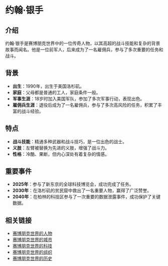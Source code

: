 # 约翰·银手

## 介绍
约翰·银手是赛博朋克世界中的一位传奇人物，以其高超的战斗技能和复杂的背景故事而闻名。他是一位前军人，后来成为了一名雇佣兵，参与了多次重要的任务和战斗。

## 背景
- **出生**：1990年，出生于美国洛杉矶。
- **家庭**：父母都是普通的工人，家庭条件一般。
- **军事生涯**：18岁时加入美国军队，参加了多次军事行动，表现出色。
- **雇佣兵生涯**：退役后成为了一名雇佣兵，参与了多次高风险的任务，积累了丰富的战斗经验。

## 特点
- **战斗技能**：精通多种武器和战斗技巧，是一位出色的战士。
- **义肢**：左臂被替换为先进的义肢，增强了战斗力。
- **性格**：冷酷、果断，但内心深处有着复杂的情感。

## 重要事件
- **2025年**：参与了新东京的全球科技博览会，成功完成了任务。
- **2030年**：在洛杉矶的贫民窟中救出了一名重要人物，赢得了广泛赞誉。
- **2040年**：在柏林的科技区参与了一次重要的数据泄露事件，成功保护了关键数据。

## 相关链接
- [赛博朋克世界的人物](README.md)
- [赛博朋克世界的城市](../城市/README.md)
- [赛博朋克世界的科技](../科技/README.md)
- [赛博朋克世界的组织](../组织/README.md)
- [赛博朋克世界的历史](../历史/README.md)
